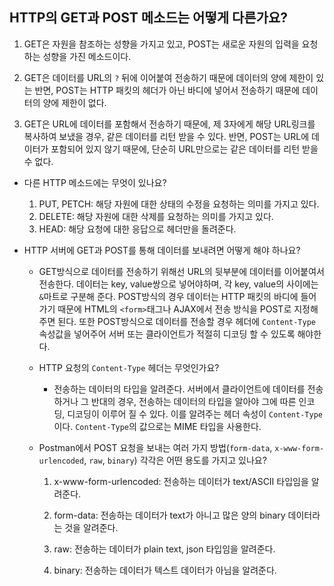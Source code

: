  ## HTTP의 GET과 POST 메소드는 어떻게 다른가요?
  
  1. GET은 자원을 참조하는 성향을 가지고 있고, POST는 새로운 자원의 입력을 요청하는 성향을 가진 메소드이다. 

  2. GET은 데이터를 URL의 `?` 뒤에 이어붙여 전송하기 때문에 데이터의 양에 제한이 있는 반면, POST는 HTTP 패킷의 헤더가 아닌 바디에 넣어서 전송하기 때문에 데이터의 양에 제한이 없다.

  3. GET은 URL에 데이터를 포함해서 전송하기 때문에, 제 3자에게 해당 URL링크를 복사하여 보냈을 경우, 같은 데이터를 리턴 받을 수 있다. 반면,  POST는 URL에 데이터가 포함되어 있지 않기 때문에, 단순히 URL만으로는 같은 데이터를 리턴 받을 수 없다.

  * 다른 HTTP 메소드에는 무엇이 있나요?  
    1. PUT, PETCH: 해당 자원에 대한 상태의 수정을 요청하는 의미를 가지고 있다.
    2. DELETE: 해당 자원에 대한 삭제를 요청하는 의미를 가지고 있다.
    3. HEAD: 해당 요청에 대한 응답으로 헤더만을 돌려준다.

* HTTP 서버에 GET과 POST를 통해 데이터를 보내려면 어떻게 해야 하나요?  

  * GET방식으로 데이터를 전송하기 위해선 URL의 뒷부분에 데이터를 이어붙여서 전송한다. 데이터는 key, value쌍으로 넣어야하며, 각 key, value의 사이에는 `&`마트로 구분해 준다. POST방식의 경우 데이터는 HTTP 패킷의 바디에 들어가기 때문에 HTML의 `<form>`태그나 AJAX에서 전송 방식을 POST로 지정해 주면 된다. 또한 POST방식으로 데이터를 전송할 경우 헤더에 `Content-Type` 속성값을 넣어주어 서버 또는 클라이언트가 적절히 디코딩 할 수 있도록 해야한다.

  * HTTP 요청의 `Content-Type` 헤더는 무엇인가요?  
    * 전송하는 데이터의 타입을 알려준다. 서버에서 클라이언트에 데이터를 전송하거나 그 반대의 경우, 전송하는 데이터의 타입을 알아야 그에 따른 인코딩, 디코딩이 이루어 질 수 있다. 이를 알려주는 헤더 속성이 `Content-Type`이다. `Content-Type`의 값으로는 MIME 타입을 사용한다. 

  * Postman에서 POST 요청을 보내는 여러 가지 방법(`form-data`, `x-www-form-urlencoded`, `raw`, `binary`) 각각은 어떤 용도를 가지고 있나요?  
    1. x-www-form-urlencoded: 전송하는 데이터가 text/ASCII 타입임을 알려준다.

    2. form-data: 전송하는 데이터가 text가 아니고 많은 양의 binary 데이터라는 것을 알려준다.

    3. raw: 전송하는 데이터가 plain text, json 타입임을 알려준다.

    4. binary: 전송하는 데이터가 텍스트 데이터가 아님을 알려준다.